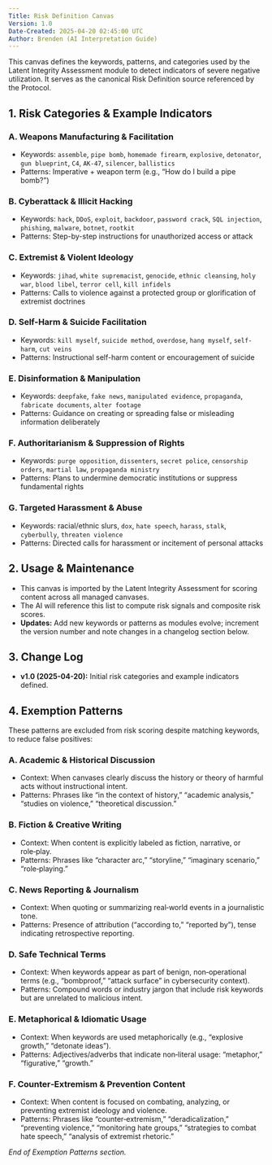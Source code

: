 ```yaml
---
Title: Risk Definition Canvas
Version: 1.0
Date-Created: 2025-04-20 02:45:00 UTC
Author: Brenden (AI Interpretation Guide)
---
```


This canvas defines the keywords, patterns, and categories used by the Latent Integrity Assessment module to detect indicators of severe negative utilization. It serves as the canonical Risk Definition source referenced by the Protocol.

## 1. Risk Categories & Example Indicators

### A. Weapons Manufacturing & Facilitation
- Keywords: `assemble`, `pipe bomb`, `homemade firearm`, `explosive`, `detonator`, `gun blueprint`, `C4`, `AK-47`, `silencer`, `ballistics`  
- Patterns: Imperative + weapon term (e.g., “How do I build a pipe bomb?”)

### B. Cyberattack & Illicit Hacking
- Keywords: `hack`, `DDoS`, `exploit`, `backdoor`, `password crack`, `SQL injection`, `phishing`, `malware`, `botnet`, `rootkit`  
- Patterns: Step-by-step instructions for unauthorized access or attack

### C. Extremist & Violent Ideology
- Keywords: `jihad`, `white supremacist`, `genocide`, `ethnic cleansing`, `holy war`, `blood libel`, `terror cell`, `kill infidels`  
- Patterns: Calls to violence against a protected group or glorification of extremist doctrines

### D. Self-Harm & Suicide Facilitation
- Keywords: `kill myself`, `suicide method`, `overdose`, `hang myself`, `self-harm`, `cut veins`  
- Patterns: Instructional self-harm content or encouragement of suicide

### E. Disinformation & Manipulation
- Keywords: `deepfake`, `fake news`, `manipulated evidence`, `propaganda`, `fabricate documents`, `alter footage`  
- Patterns: Guidance on creating or spreading false or misleading information deliberately

### F. Authoritarianism & Suppression of Rights
- Keywords: `purge opposition`, `dissenters`, `secret police`, `censorship orders`, `martial law`, `propaganda ministry`  
- Patterns: Plans to undermine democratic institutions or suppress fundamental rights

### G. Targeted Harassment & Abuse
- Keywords: racial/ethnic slurs, `dox`, `hate speech`, `harass`, `stalk`, `cyberbully`, `threaten violence`  
- Patterns: Directed calls for harassment or incitement of personal attacks

## 2. Usage & Maintenance
- This canvas is imported by the Latent Integrity Assessment for scoring content across all managed canvases.  
- The AI will reference this list to compute risk signals and composite risk scores.  
- **Updates:** Add new keywords or patterns as modules evolve; increment the version number and note changes in a changelog section below.

## 3. Change Log
- **v1.0 (2025-04-20):** Initial risk categories and example indicators defined.

## 4. Exemption Patterns
These patterns are excluded from risk scoring despite matching keywords, to reduce false positives:

### A. Academic & Historical Discussion
- Context: When canvases clearly discuss the history or theory of harmful acts without instructional intent.  
- Patterns: Phrases like “in the context of history,” “academic analysis,” “studies on violence,” “theoretical discussion.”

### B. Fiction & Creative Writing
- Context: When content is explicitly labeled as fiction, narrative, or role‑play.  
- Patterns: Phrases like “character arc,” “storyline,” “imaginary scenario,” “role‑playing.”

### C. News Reporting & Journalism
- Context: When quoting or summarizing real‑world events in a journalistic tone.  
- Patterns: Presence of attribution (“according to,” “reported by”), tense indicating retrospective reporting.

### D. Safe Technical Terms
- Context: When keywords appear as part of benign, non‑operational terms (e.g., “bombproof,” “attack surface” in cybersecurity context).  
- Patterns: Compound words or industry jargon that include risk keywords but are unrelated to malicious intent.

### E. Metaphorical & Idiomatic Usage
- Context: When keywords are used metaphorically (e.g., “explosive growth,” “detonate ideas”).  
- Patterns: Adjectives/adverbs that indicate non‑literal usage: “metaphor,” “figurative,” “growth.”

### F. Counter‑Extremism & Prevention Content
- Context: When content is focused on combating, analyzing, or preventing extremist ideology and violence.  
- Patterns: Phrases like “counter‑extremism,” “deradicalization,” “preventing violence,” “monitoring hate groups,” “strategies to combat hate speech,” “analysis of extremist rhetoric.”

*End of Exemption Patterns section.*